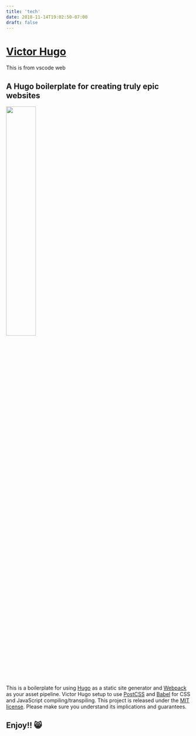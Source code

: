 ```yaml
---
title: 'tech'
date: 2018-11-14T19:02:50-07:00
draft: false
---
```


# [Victor Hugo](https://github.com/netlify-templates/victor-hugo)

This is from vscode web

## A Hugo boilerplate for creating truly epic websites

<img src="https://d33wubrfki0l68.cloudfront.net/30790d6888bd8af863fb2b5c33a7f337cdbda243/4e867/images/hugo-logo-wide.svg" style="width: 40%" />

This is a boilerplate for using [Hugo](https://gohugo.io/) as a static site generator and [Webpack](https://webpack.js.org/) as your asset pipeline. Victor Hugo setup to use [PostCSS](http://postcss.org/) and [Babel](https://babeljs.io/) for CSS and JavaScript compiling/transpiling. This project is released under the [MIT license](LICENSE). Please make sure you understand its implications and guarantees.

## Enjoy!! 😸
